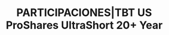 ---
layout: asset
title: PARTICIPACIONES|TBT US ProShares UltraShort 20+ Year
isin: US74347B2016
---
